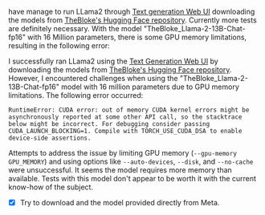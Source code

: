have manage to run LLama2 through [Text generation Web UI](https://github.com/oobabooga/text-generation-webui) downloading the models from [TheBloke's  Hugging Face repository](https://huggingface.co/TheBloke`). Currently more tests are definitely necessary.  With the model "TheBloke_Llama-2-13B-Chat-fp16" with 16 Million parameters, there is some GPU memory limitations, resulting in the following error:

I successfully ran LLama2 using the [Text Generation Web UI](https://github.com/oobabooga/text-generation-webui) by downloading the models from [TheBloke's Hugging Face repository](https://huggingface.co/TheBloke%60). However, I encountered challenges when using the "TheBloke_Llama-2-13B-Chat-fp16" model with 16 million parameters due to GPU memory limitations. The following error occurred:

`RuntimeError: CUDA error: out of memory CUDA kernel errors might be asynchronously reported at some other API call, so the stacktrace below might be incorrect. For debugging consider passing CUDA_LAUNCH_BLOCKING=1. Compile with TORCH_USE_CUDA_DSA to enable device-side assertions.`

Attempts to address the issue by limiting GPU memory (`--gpu-memory GPU_MEMORY`) and using options like `--auto-devices`, `--disk`, and `--no-cache` were unsuccessful. It seems the model requires more memory than available. Tests with this model don't appear to be worth it with the current know-how of the subject.

 - [x] Try to download and the model provided directly from Meta.

